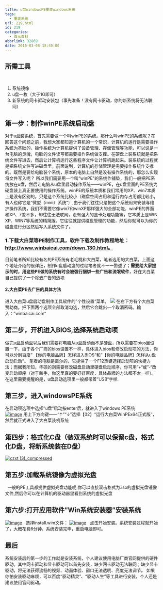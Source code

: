 ```yaml
---
title: u盘windowsPE重装windows系统
tags:
  - 重装系统
url: 219.html
id: 219
categories:
  - 百元百科
abbrlink: 32869
date: 2015-03-08 18:40:00
---
```


所需工具
----

 

1.  系统镜像
2.  u盘一枚（大于1G即可）
3.  新系统的网卡驱动安装包（事先准备！没有网卡驱动，你的新系统将无法联网）

第一步：制作winPE系统启动盘
----------------

对于u盘装系统，首先需要做一个叫winPE的系统。那什么叫winPE的系统呢？在回答这个问题之前，我想大家都知道计算机的一个常识，计算机的运行是需要操作系统为基础的，操作系统为计算机提供了设备管理、存储管理等功能，可以说是一台电脑的灵魂，电脑的文件读写都需要操作系统做支撑。在硬盘上装系统就是把系统文件写进去，然后让计算机运行这些程序文件让计算机跑起来。装系统的过程就是把系统文件写进磁盘里。前面说到，计算机的存储管理是需要操作系统作支撑的。既然是要给电脑装个系统，原本的电脑上自然是没有操作系统的，那怎么实现将文件写入呢？ 所以我们需要用一个叫“winPE"的系统作铺垫，我们一般把PE系统放在u盘，然后让电脑从u盘里启动操作系统——winPE，在u盘里面的PE系统为硬盘装上真正要使用的操作系统。winPE的系统本质和我们常用的XP、win7本质上是没有区别的，只是这个系统比较小（磁盘空间占用和运行内存占用都比较小，有人也称它是”微型（mini）系统“）,由于我们往往只是把这个系统用来安装与维护操作系统，我们不需要它像win7和winXP那样强大的全部功能，winPE的界面和XP、7差不多，却往往无法联网，没有强大的显卡处理功能等，它本质上是WIN XP、WIN7等系统的精简版。它往往就提供磁盘管理的功能，然后你就可以为你的磁盘进行分区然后写入系统文件了。

### 1.下载大白菜等PE制作工具，软件下载及制作教程地址：http://www.winbaicai.com/down_130.html。

目前笔者所知比较有名的PE系统有老毛桃和大白菜，笔者选用的大白菜，上面这个地址介绍的很详细，制作u盘启动盘的过程笔者就不一一赘述了；**需要给大家提示的时，用这些PE做的系统有时会被强行捆绑一些广告和流氓软件**，好在大白菜自己提供了一个除去广告的选项

#### 2.大白菜PE去广告的具体方法

进入大白菜u盘启动盘制作工具软件的”个性设置“菜单， ![](http://wangbaiyuan.cn/wp-content/uploads/2015/01/20150127125641_40467.jpg)  在右下方有个大白菜赞助商，把下面两个选项全部取消勾选，然后它会跳出一个取消密码。输入：”winbaicai.com“

第二步，开机进入BIOS,选择系统启动项
--------------------

做完u盘启动盘以后我们需要将电脑从u盘启动而不是硬盘，所以需要在bios里设置一下，由于各个厂商的bios设置不一样，具体进入bios和修改启动项的方法，你可以分别百度“ 【你的电脑品牌】怎样进入BIOS“和”【你的电脑品牌】怎样从u盘启动启动“。 笔者的电脑是戴尔的，它提供了一个F12热键选择启动项的快捷方法；而据我所知，华硕的则需要修改磁盘启动里硬盘启动顺序，你可用”+“或”-“改变启动顺序（对于新手，你这里真的要好好百度，具体品牌的方法都不太一样）。 在这里需要提醒的是，u盘启动选项里一般都带着”USB“字样.

第三步，进入windowsPE系统
-----------------

在启动项选项中选择”u盘“启动按enter后，就进入了windows PE系统     [![image](http://wangbaiyuan.cn/wp-content/uploads/2015/03/image_thumb3.png "image")](http://wangbaiyuan.cn/wp-content/uploads/2015/03/image3.png) 用上下方向键——“↑”“↓”选择【02】“运行大白菜WinPEx64正式版”，然后就正式进入了大白菜装机系统  

第四步：格式化C盘（装双系统时可以保留c盘，格式化D盘，将新系统装在D盘）
-------------------------------------

[![czxt (3)_compressed](http://wangbaiyuan.cn/wp-content/uploads/2015/03/czxt-3_compressed_thumb1.jpg "czxt (3)_compressed")](http://wangbaiyuan.cn/wp-content/uploads/2015/03/czxt-3_compressed1.jpg)

第五步:加载系统镜像为虚拟光盘
---------------

  一般的PE工具都提供虚拟光盘功能呢,你可以直接双击格式为.iso的虚拟光盘镜像文件,然后你可以在计算机的驱动器里看到系统的虚拟光盘

第六步:打开应用软件”Win系统安装器”安装系统
------------------------

[![image](http://wangbaiyuan.cn/wp-content/uploads/2015/03/image_thumb6.png "image")](http://wangbaiyuan.cn/wp-content/uploads/2015/03/image6.png)   选择install.wim文件： [![image](http://wangbaiyuan.cn/wp-content/uploads/2015/03/image_thumb7.png "image")](http://wangbaiyuan.cn/wp-content/uploads/2015/03/image7.png)   点击开始安装。系统安装过程就开始了，大概花费8分钟，系统安装完毕，重启电脑即可。

最后
--

系统安装后的第一步的工作就是安装系统，个人建议使用电脑厂商官网提供的硬件驱动。其中网卡驱动和显卡驱动可以首先安装，缺少网卡驱动无法联网；缺少显卡驱动，将无法获得流畅的视频、动画体验、窗口无法透明、亮度无法调节。 如果你怕安装驱动麻烦，可以百度“驱动精灵”、“驱动人生”等工具进行安装，个人还是建议使用官网驱动。